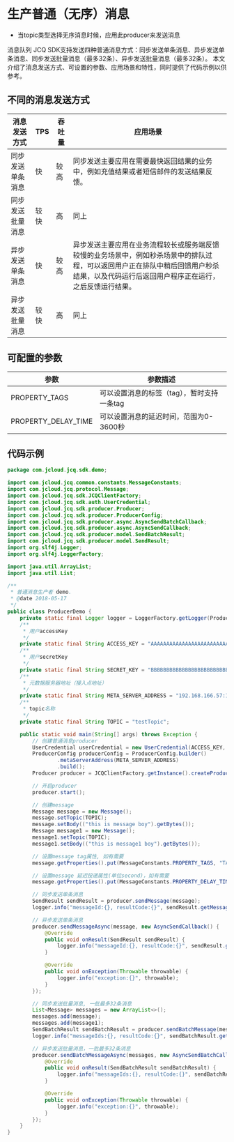 # 生产普通（无序）消息
* 当topic类型选择无序消息时候，应用此producer来发送消息

消息队列 JCQ SDK支持发送四种普通消息方式：同步发送单条消息、异步发送单条消息、同步发送批量消息（最多32条）、异步发送批量消息（最多32条）。 本文介绍了消息发送方式、可设置的参数、应用场景和特性，同时提供了代码示例以供参考。

## 不同的消息发送方式

| 消息发送方式     | TPS  | 吞吐量 | 应用场景                                                     |
| ---------------- | ---- | ------ | ------------------------------------------------------------ |
| 同步发送单条消息 | 快   | 较高   | 同步发送主要应用在需要最快返回结果的业务中，例如充值结果或者短信邮件的发送结果反馈。 |
| 同步发送批量消息 | 较快 | 高     | 同上                                                          |
| 异步发送单条消息 | 快   | 较高   | 异步发送主要应用在业务流程较长或服务端反馈较慢的业务场景中，例如秒杀场景中的排队过程，可以返回用户正在排队中稍后回馈用户秒杀结果，以及代码运行后返回用户程序正在运行，之后反馈运行结果。 |
| 异步发送批量消息 | 较快 | 高     | 同上                                                         |


## 可配置的参数
| 参数                | 参数描述                                   |
| ------------------- | ------------------------------------------ |
| PROPERTY_TAGS       | 可以设置消息的标签（tag），暂时支持一条tag |
| PROPERTY_DELAY_TIME | 可以设置消息的延迟时间，范围为0-3600秒     |

## 代码示例
```java
package com.jcloud.jcq.sdk.demo;

import com.jcloud.jcq.common.constants.MessageConstants;
import com.jcloud.jcq.protocol.Message;
import com.jcloud.jcq.sdk.JCQClientFactory;
import com.jcloud.jcq.sdk.auth.UserCredential;
import com.jcloud.jcq.sdk.producer.Producer;
import com.jcloud.jcq.sdk.producer.ProducerConfig;
import com.jcloud.jcq.sdk.producer.async.AsyncSendBatchCallback;
import com.jcloud.jcq.sdk.producer.async.AsyncSendCallback;
import com.jcloud.jcq.sdk.producer.model.SendBatchResult;
import com.jcloud.jcq.sdk.producer.model.SendResult;
import org.slf4j.Logger;
import org.slf4j.LoggerFactory;

import java.util.ArrayList;
import java.util.List;

/**
 * 普通消息生产者 demo.
 * @date 2018-05-17
 */
public class ProducerDemo {
    private static final Logger logger = LoggerFactory.getLogger(ProducerDemo.class);
    /**
     * 用户accessKey
     */
    private static final String ACCESS_KEY = "AAAAAAAAAAAAAAAAAAAAAAAAAAAAAAA0";
    /**
     * 用户secretKey
     */
    private static final String SECRET_KEY = "BBBBBBBBBBBBBBBBBBBBBBBBBBBBBBB0";
    /**
     * 元数据服务器地址（接入点地址）
     */
    private static final String META_SERVER_ADDRESS = "192.168.166.57:18888";
    /**
     * topic名称
     */
    private static final String TOPIC = "testTopic";

    public static void main(String[] args) throws Exception {
        // 创建普通消息producer
        UserCredential userCredential = new UserCredential(ACCESS_KEY, SECRET_KEY);
        ProducerConfig producerConfig = ProducerConfig.builder()
                .metaServerAddress(META_SERVER_ADDRESS)
                .build();
        Producer producer = JCQClientFactory.getInstance().createProducer(userCredential, producerConfig);

        // 开启producer
        producer.start();

        // 创建message
        Message message = new Message();
        message.setTopic(TOPIC);
        message.setBody(("this is message boy").getBytes());
        Message message1 = new Message();
        message1.setTopic(TOPIC);
        message1.setBody(("this is message1 boy").getBytes());

        // 设置message tag属性, 如有需要
        message.getProperties().put(MessageConstants.PROPERTY_TAGS, "TAG");

        // 设置message 延迟投递属性(单位second)，如有需要
        message.getProperties().put(MessageConstants.PROPERTY_DELAY_TIME, "1000");

        // 同步发送单条消息
        SendResult sendResult = producer.sendMessage(message);
        logger.info("messageId:{}, resultCode:{}", sendResult.getMessageId(), sendResult.getResultCode());

        // 异步发送单条消息
        producer.sendMessageAsync(message, new AsyncSendCallback() {
            @Override
            public void onResult(SendResult sendResult) {
                logger.info("messageId:{}, resultCode:{}", sendResult.getMessageId(), sendResult.getResultCode());
            }

            @Override
            public void onException(Throwable throwable) {
                logger.info("exception:{}", throwable);
            }
        });

        // 同步发送批量消息, 一批最多32条消息
        List<Message> messages = new ArrayList<>();
        messages.add(message);
        messages.add(message1);
        SendBatchResult sendBatchResult = producer.sendBatchMessage(messages);
        logger.info("messageIds:{}, resultCode:{}", sendBatchResult.getMessageIds(), sendBatchResult.getResultCode());

        // 异步发送批量消息，一批最多32条消息
        producer.sendBatchMessageAsync(messages, new AsyncSendBatchCallback() {
            @Override
            public void onResult(SendBatchResult sendBatchResult) {
                logger.info("messageIds:{}, resultCode:{}", sendBatchResult.getMessageIds(), sendBatchResult.getResultCode());
            }

            @Override
            public void onException(Throwable throwable) {
                logger.info("exception:{}", throwable);
            }
        });
    }
}
```

